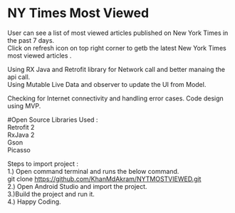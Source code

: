 # NY Times Most Viewed
 User can see a list of most viewed articles published on New York Times in the past 7 days.<br/>
 Click on refresh icon on top right corner to getb the latest New York Times most viewed articles .<br/>
 
 Using RX Java and Retrofit library for Network call and better manaing the api call.<br/>
 Using Mutable Live Data and observer to update the UI from Model.
 
 Checking for Internet connectivity and handling error cases.
 Code design using MVP.
 
 #Open Source Libraries Used :<br/>
   Retrofit 2<br/>
   RxJava 2<br/>
   Gson<br/>
   Picasso<br/>
   
   Steps to import project :<br/>
     1.) Open command terminal and runs the below command.<br/>
           git clone https://github.com/KhanMdAkram/NYTMOSTVIEWED.git<br/>
     2.) Open Android Studio and import the project.<br/>
     3.)Build the project and run it.<br/>
     4.) Happy Coding.<br/>
 
 
 
 
 
 
